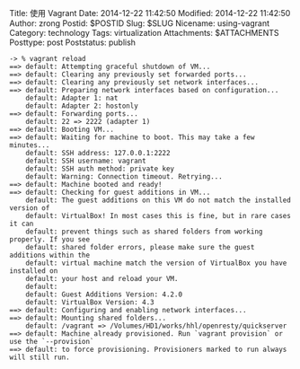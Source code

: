 Title: 使用 Vagrant
Date: 2014-12-22 11:42:50
Modified: 2014-12-22 11:42:50
Author: zrong
Postid: $POSTID
Slug: $SLUG
Nicename: using-vagrant
Category: technology
Tags: virtualization
Attachments: $ATTACHMENTS
Posttype: post
Poststatus: publish

    -> % vagrant reload
    ==> default: Attempting graceful shutdown of VM...
    ==> default: Clearing any previously set forwarded ports...
    ==> default: Clearing any previously set network interfaces...
    ==> default: Preparing network interfaces based on configuration...
        default: Adapter 1: nat
        default: Adapter 2: hostonly
    ==> default: Forwarding ports...
        default: 22 => 2222 (adapter 1)
    ==> default: Booting VM...
    ==> default: Waiting for machine to boot. This may take a few minutes...
        default: SSH address: 127.0.0.1:2222
        default: SSH username: vagrant
        default: SSH auth method: private key
        default: Warning: Connection timeout. Retrying...
    ==> default: Machine booted and ready!
    ==> default: Checking for guest additions in VM...
        default: The guest additions on this VM do not match the installed version of
        default: VirtualBox! In most cases this is fine, but in rare cases it can
        default: prevent things such as shared folders from working properly. If you see
        default: shared folder errors, please make sure the guest additions within the
        default: virtual machine match the version of VirtualBox you have installed on
        default: your host and reload your VM.
        default:
        default: Guest Additions Version: 4.2.0
        default: VirtualBox Version: 4.3
    ==> default: Configuring and enabling network interfaces...
    ==> default: Mounting shared folders...
        default: /vagrant => /Volumes/HD1/works/hhl/openresty/quickserver
    ==> default: Machine already provisioned. Run `vagrant provision` or use the `--provision`
    ==> default: to force provisioning. Provisioners marked to run always will still run.
